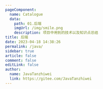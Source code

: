 ```yaml
---
pageComponent:
  name: Catalogue
  data:
    path: 01.后端
    imgUrl: /img/smile.png
    description: 项目中用到的技术以及知识点总结
title: 后端
date: 2023-04-18 14:38:26
permalink: /java/
sidebar: true
article: false
comment: false
editLink: false
author: 
  name: JavaTanzhiwei
  link: https://gitee.com/JavaTanzhiwei
---
```

